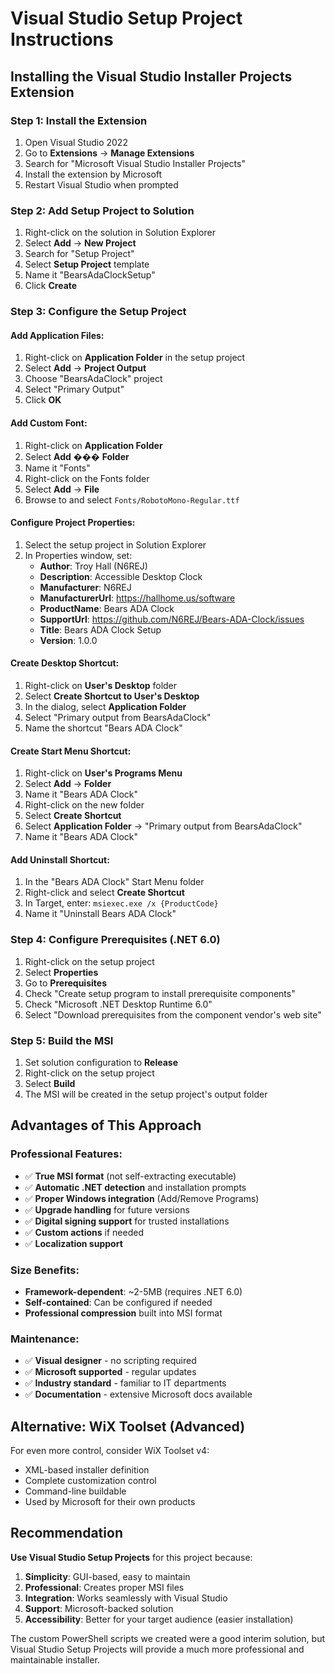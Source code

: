 # Visual Studio Setup Project Instructions

## Installing the Visual Studio Installer Projects Extension

### Step 1: Install the Extension
1. Open Visual Studio 2022
2. Go to **Extensions** → **Manage Extensions**
3. Search for "Microsoft Visual Studio Installer Projects"
4. Install the extension by Microsoft
5. Restart Visual Studio when prompted

### Step 2: Add Setup Project to Solution
1. Right-click on the solution in Solution Explorer
2. Select **Add** → **New Project**
3. Search for "Setup Project" 
4. Select **Setup Project** template
5. Name it "BearsAdaClockSetup"
6. Click **Create**

### Step 3: Configure the Setup Project

#### Add Application Files:
1. Right-click on **Application Folder** in the setup project
2. Select **Add** → **Project Output**
3. Choose "BearsAdaClock" project
4. Select "Primary Output"
5. Click **OK**

#### Add Custom Font:
1. Right-click on **Application Folder**
2. Select **Add** ��� **Folder**
3. Name it "Fonts"
4. Right-click on the Fonts folder
5. Select **Add** → **File**
6. Browse to and select `Fonts/RobotoMono-Regular.ttf`

#### Configure Project Properties:
1. Select the setup project in Solution Explorer
2. In Properties window, set:
   - **Author**: Troy Hall (N6REJ)
   - **Description**: Accessible Desktop Clock
   - **Manufacturer**: N6REJ
   - **ManufacturerUrl**: https://hallhome.us/software
   - **ProductName**: Bears ADA Clock
   - **SupportUrl**: https://github.com/N6REJ/Bears-ADA-Clock/issues
   - **Title**: Bears ADA Clock Setup
   - **Version**: 1.0.0

#### Create Desktop Shortcut:
1. Right-click on **User's Desktop** folder
2. Select **Create Shortcut to User's Desktop**
3. In the dialog, select **Application Folder**
4. Select "Primary output from BearsAdaClock"
5. Name the shortcut "Bears ADA Clock"

#### Create Start Menu Shortcut:
1. Right-click on **User's Programs Menu**
2. Select **Add** → **Folder**
3. Name it "Bears ADA Clock"
4. Right-click on the new folder
5. Select **Create Shortcut**
6. Select **Application Folder** → "Primary output from BearsAdaClock"
7. Name it "Bears ADA Clock"

#### Add Uninstall Shortcut:
1. In the "Bears ADA Clock" Start Menu folder
2. Right-click and select **Create Shortcut**
3. In Target, enter: `msiexec.exe /x {ProductCode}`
4. Name it "Uninstall Bears ADA Clock"

### Step 4: Configure Prerequisites (.NET 6.0)
1. Right-click on the setup project
2. Select **Properties**
3. Go to **Prerequisites**
4. Check "Create setup program to install prerequisite components"
5. Check "Microsoft .NET Desktop Runtime 6.0"
6. Select "Download prerequisites from the component vendor's web site"

### Step 5: Build the MSI
1. Set solution configuration to **Release**
2. Right-click on the setup project
3. Select **Build**
4. The MSI will be created in the setup project's output folder

## Advantages of This Approach

### Professional Features:
- ✅ **True MSI format** (not self-extracting executable)
- ✅ **Automatic .NET detection** and installation prompts
- ✅ **Proper Windows integration** (Add/Remove Programs)
- ✅ **Upgrade handling** for future versions
- ✅ **Digital signing support** for trusted installations
- ✅ **Custom actions** if needed
- ✅ **Localization support**

### Size Benefits:
- **Framework-dependent**: ~2-5MB (requires .NET 6.0)
- **Self-contained**: Can be configured if needed
- **Professional compression** built into MSI format

### Maintenance:
- ✅ **Visual designer** - no scripting required
- ✅ **Microsoft supported** - regular updates
- ✅ **Industry standard** - familiar to IT departments
- ✅ **Documentation** - extensive Microsoft docs available

## Alternative: WiX Toolset (Advanced)

For even more control, consider WiX Toolset v4:
- XML-based installer definition
- Complete customization control
- Command-line buildable
- Used by Microsoft for their own products

## Recommendation

**Use Visual Studio Setup Projects** for this project because:
1. **Simplicity**: GUI-based, easy to maintain
2. **Professional**: Creates proper MSI files
3. **Integration**: Works seamlessly with Visual Studio
4. **Support**: Microsoft-backed solution
5. **Accessibility**: Better for your target audience (easier installation)

The custom PowerShell scripts we created were a good interim solution, but Visual Studio Setup Projects will provide a much more professional and maintainable installer.

